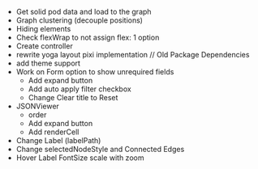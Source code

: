 - Get solid pod data and load to the graph
- Graph clustering (decouple positions)
- Hiding elements
- Check flexWrap to not assign flex: 1 option
- Create controller
- rewrite yoga layout pixi implementation
  // Old Package Dependencies
- add theme support
- Work on Form option to show unrequired fields
  - Add expand button
  - Add auto apply filter checkbox
  - Change Clear title to Reset
- JSONViewer
  - order
  - Add expand button
  - Add renderCell
- Change Label (labelPath)
- Change selectedNodeStyle and Connected Edges
- Hover Label FontSize scale with zoom
<!-- "@inlet/react-pixi": "^5.0.1",
    "cytoscape": "^3.15.1",
    "pixi-flex-layout": "^1.0.3",
    "pixi-viewport": "^4.12.1",
    "pixi.js": "^5.3.0", -->
